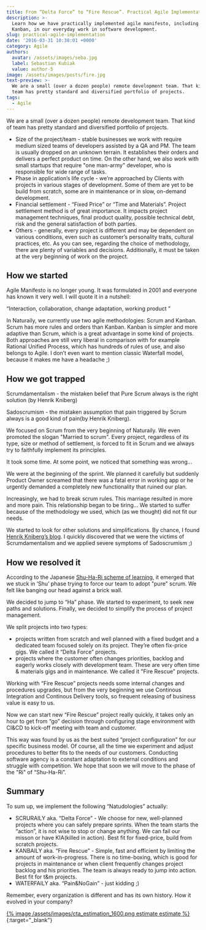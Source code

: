 ```yaml
---
title: From “Delta Force” to “Fire Rescue”. Practical Agile Implementation
description: >-
  Learn how we have practically implemented agile manifesto, including Scrum and
  Kanban, in our everyday work in software development.
slug: practical-agile-implementation
date: '2016-03-31 10:38:01 +0000'
category: Agile
authors:
  avatar: /assets/images/seba.jpg
  label: Sebastian Kubiak
  value: author-5
image: /assets/images/posts/fire.jpg
text-preview: >-
  We are a small (over a dozen people) remote development team. That kind of
  team has pretty standard and diversified portfolio of projects.
tags:
  - Agile
---
```


We are a small (over a dozen people) remote development team. That kind of team has pretty standard and diversified portfolio of projects.

* Size of the project/team -  stable businesses we work with require medium sized teams of developers assisted by a QA and PM. The team is usually dropped on an unknown terrain. It establishes their orders and delivers a perfect product on time. On the other hand, we also work with small startups that require "one man-army" developer, who is responsible for wide range of tasks.
* Phase in application’s life cycle - we’re approached by Clients with projects in various stages of development. Some of them are yet to be build from scratch, some are in maintenance or in slow, on-demand development.
* Financial settlement - “Fixed Price” or “Time and Materials”. Project settlement method is of great importance. It impacts project management techniques, final product quality, possible technical debt, risk and the general satisfaction of both parties.
* Others - generally, every project is different and may be dependent on various conditions, even such as customer’s personality traits, cultural practices, etc.
As you can see, regarding the choice of methodology, there are plenty of variables and decisions. Additionally, it must be taken at the very beginning of work on the project.

## How we started
Agile Manifesto is no longer young. It was formulated in 2001 and everyone has known it very well. I will quote it in a nutshell:

“Interaction, collaboration, change adaptation, working product ”

In Naturaily, we currently use two agile methodologies: Scrum and Kanban. Scrum has more rules and orders than Kanban. Kanban is simpler and more adaptive than Scrum, which is a great advantage in some kind of projects. Both approaches are still very liberal in comparison with for example Rational Unified Process, which has hundreds of rules of use, and also belongs to Agile.
I don’t even want to mention classic Waterfall model, because it makes me have a headache ;)

## How we got trapped
Scrumdamentalism - the mistaken belief that Pure Scrum always is the right solution (by Henrik Kniberg)

Sadoscrumism - the mistaken assumption that pain triggered by Scrum always is a good kind of pain(by Henrik Kniberg).

We focused on Scrum from the very beginning of Naturaily. We even promoted the slogan "Married to scrum". Every project, regardless of its type, size or method of settlement, is forced to fit in Scrum and we always try to faithfully implement its principles.

It took some time. At some point, we noticed that something was wrong...

We were at the beginning of the sprint. We planned it carefully but suddenly Product Owner screamed that there was a fatal error in working app or he urgently demanded a completely new functionality that ruined our plan.

Increasingly, we had to break scrum rules. This marriage resulted in more and more pain. This relationship began to be tiring… We started to suffer because of the methodology we used, which (as we thought) did not fit our needs.

We started to look for other solutions and simplifications. By chance, I found [Henrik Kniberg’s blog](http://blog.crisp.se). I quickly discovered that we were the victims of Scrumdamentalism and we applied severe symptoms of Sadoscrumism ;)

## How we resolved it
According to the Japanese [Shu-Ha-Ri scheme of learning](https://en.wikipedia.org/wiki/Shuhari), it emerged that we stuck in ‘Shu’ phase trying to force our team to adopt "pure" scrum. We felt like banging our head against a brick wall.

We decided to jump to “Ha” phase. We started to experiment, to seek new paths and solutions. Finally, we decided to simplify the process of project management.

We split projects into two types:
* projects written from scratch and well planned with a fixed budget and a dedicated team focused solely on its project. They’re often fix-price gigs. We called it “Delta Force” projects.
* projects where the customer often changes priorities, backlog and eagerly works closely with development team. These are very often time & materials gigs and in maintenance. We called it "Fire Rescue" projects.

Working with “Fire Rescue” projects needs some internal changes and procedures upgrades, but from the very beginning we use Continous Integration and Continous Delivery tools, so frequent releasing of business value is easy to us.

Now we can start new “Fire Rescue” project really quickly, it takes only an hour to get from “go” decision through configuring stage environment with CI&CD to kick-off meeting with team and customer.

This way was found by us as the best suited “project configuration” for our specific business model. Of course, all the time we experiment and adjust procedures to better fits to the needs of our customers. Conducting software agency is a constant adaptation to external conditions and struggle with competition. We hope that soon we will move to the phase of the "Ri" of “Shu-Ha-Ri”.

## Summary
To sum up, we implement the following “Natudologies” actually:
* SCRURAILY aka. “Delta Force” - We choose for new, well-planned projects where you can safely prepare sprints. When the team starts the “action”, it is not wise to stop or change anything. We can fail our misson or have KIA(killed in action). Best fit for fixed-price, build from scratch projects.
* KANBAILY aka. “Fire Rescue” - Simple, fast and efficient by limiting the amount of work-in-progress. There is no time-boxing, which is good for projects in maintenance or when client frequently changes project backlog and his priorities. The team is always ready to jump into action. Best fit for t&m projects.
* WATERFAILY aka. “Pain&NoGain” - just kidding ;)

Remember, every organization is different and has its own history. How it evolved in your company?

[{% image /assets/images/cta_estimation_1600.png estimate estimate %}](https://naturaily.com/get-an-estimate){:target="_blank"}
